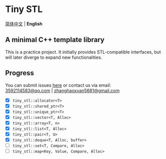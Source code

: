 # Tiny STL  

[简体中文](../README.md) | **English**


## A minimal C++ template library  
This is a practice project. It initially provides STL-compatible interfaces, but will later diverge to expand new functionalities.  


## Progress  
You can submit issues [here](https://github.com/zhanghaoxvan/tiny-stl/issues) or contact us via email:  
<3592114583@qq.com> | <zhanghaoxvan5681@gmail.com>  


- [x] `tiny_stl::allocator<T>`  
- [x] `tiny_stl::shared_ptr<T>`  
- [x] `tiny_stl::unique_ptr<T>`  
- [x] `tiny_stl::vector<T, Alloc>`  
- [x] `tiny_stl::array<T, n>`  
- [x] `tiny_stl::list<T, Alloc>`  
- [x] `tiny_stl::pair<T, U>`
- [x] `tiny_stl::deque<T, Alloc, buffer>`
- [ ] `tiny_stl::set<T, Compare, Alloc>`  
- [ ] `tiny_stl::map<Key, Value, Compare, Alloc>`  
